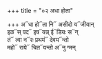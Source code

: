 +++
title = "०२ अधा होता"

+++
अ᳓धा हो᳓ता नि᳓ असीदो य᳓जीयान्  
इळ᳓स् पद᳓ इष᳓यन्न् ई᳓डियः स᳓न्  
तं᳓ त्वा न᳓रः प्रथमं᳓ देवय᳓न्तो  
महो᳓ राये᳓ चित᳓यन्तो अ᳓नु ग्मन्
